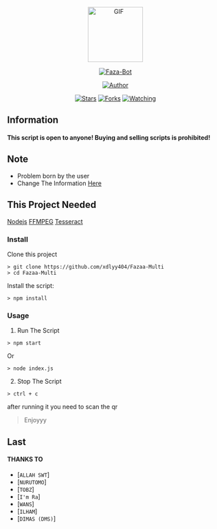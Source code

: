 <p align="center">
<img src="https://media4.giphy.com/media/jt7bAtEijhurm/giphy.gif" alt="GIF" width="128" height="128"/>
</p>
<p align="center">
<a href="#"><img title="Faza-Bot" src="https://img.shields.io/badge/Faza Bot-green?colorA=%23ff0000&colorB=%23017e40&style=for-the-badge"></a>
</p>
<p align="center">
<a href="https://github.com/xdlyy404"><img title="Author" src="https://img.shields.io/badge/Author-Fadly%20ID-orange.svg?style=for-the-badge&logo=github"></a>
</p>
<p align="center">
<a href="https://github.com/xdlyy404/Fazaa-Multi/stargazers/"><img title="Stars" src="https://img.shields.io/github/stars/xdlyy404/Fazaa-Multi?color=red&style=flat-square"></a>
<a href="https://github.com/xdlyy404/Fazaa-Multi/network/members"><img title="Forks" src="https://img.shields.io/github/forks/xdlyy404/Fazaa-Multi?color=red&style=flat-square"></a>
<a href="https://github.com/xdlyy404/Fazaa-Multi/watchers"><img title="Watching" src="https://img.shields.io/github/watchers/xdlyy404/Fazaa-Multi?label=Watchers&color=blue&style=flat-square"></a>
</p>


## Information

#### This script is open to anyone! Buying and selling scripts is prohibited!

## Note
- Problem born by the user
- Change The Information <a href="https://github.com/xdlyy404/Fazaa-Multi/blob/main/database.json">Here</a>

## This Project Needed
<a href="https://nodejs.org/en/">Nodejs</a>
<a href="https://www.ffmpeg.org/">FFMPEG</a>
<a href="https://tesseract-ocr.github.io/tessdoc/Downloads.html">Tesseract</a>

### Install
Clone this project

```
> git clone https://github.com/xdlyy404/Fazaa-Multi
> cd Fazaa-Multi
```

Install the script:

```
> npm install
```

### Usage
1. Run The Script

```
> npm start
```
Or
```
> node index.js
```


2. Stop The Script

```
> ctrl + c
```

after running it you need to scan the qr

> Enjoyyy

## Last

#### THANKS TO
* [`ALLAH SWT`]
* [`NURUTOMO`]
* [`TOBZ`]
* [`I'm Ra`]
* [`WANS`]
* [`ILHAM`]
* [`DIMAS (DMS)`]
